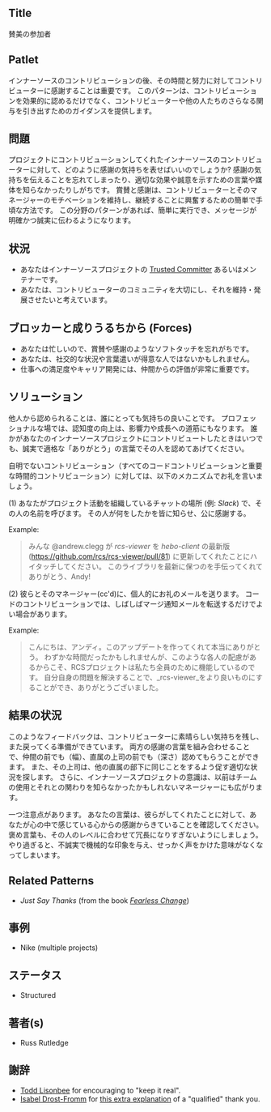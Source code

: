## Title

賛美の参加者

## Patlet

インナーソースのコントリビューションの後、その時間と努力に対してコントリビューターに感謝することは重要です。
このパターンは、コントリビューションを効果的に認めるだけでなく、コントリビューターや他の人たちのさらなる関与を引き出すためのガイダンスを提供します。

## 問題

プロジェクトにコントリビューションしてくれたインナーソースのコントリビューターに対して、どのように感謝の気持ちを表せばいいのでしょうか?
感謝の気持ちを伝えることを忘れてしまったり、適切な効果や誠意を示すための言葉や媒体を知らなかったりしがちです。
賞賛と感謝は、コントリビューターとそのマネージャーのモチベーションを維持し、継続することに興奮するための簡単で手頃な方法です。
この分野のパターンがあれば、簡単に実行でき、メッセージが明確かつ誠実に伝わるようになります。

## 状況

* あなたはインナーソースプロジェクトの [Trusted Committer](./trusted-committer.md) あるいはメンテナーです。
* あなたは、コントリビューターのコミュニティを大切にし、それを維持・発展させたいと考えています。

## ブロッカーと成りうるちから (Forces)

* あなたは忙しいので、賞賛や感謝のようなソフトタッチを忘れがちです。
* あなたは、社交的な状況や言葉遣いが得意な人ではないかもしれません。
* 仕事への満足度やキャリア開発には、仲間からの評価が非常に重要です。

## ソリューション

他人から認められることは、誰にとっても気持ちの良いことです。
プロフェッショナルな場では、認知度の向上は、影響力や成長への道筋にもなります。
誰かがあなたのインナーソースプロジェクトにコントリビュートしたときはいつでも、誠実で適格な「ありがとう」の言葉でその人を認めてあげてください。

自明でないコントリビューション（すべてのコードコントリビューションと重要な時間的コントリビューション）に対しては、以下のメカニズムでお礼を言いましょう。

(1) あなたがプロジェクト活動を組織しているチャットの場所 (例: _Slack_) で、その人の名前を呼びます。 その人が何をしたかを皆に知らせ、公に感謝する。 

Example:

> みんな @andrew.clegg が _rcs-viewer_ を _hebo-client_ の最新版 (https://github.com/rcs/rcs-viewer/pull/81) に更新してくれたことにハイタッチしてください。
このライブラリを最新に保つのを手伝ってくれてありがとう、Andy!

(2) 彼らとそのマネージャー(cc'd)に、個人的にお礼のメールを送ります。
コードのコントリビューションでは、しばしばマージ通知メールを転送するだけでよい場合があります。

Example:

> こんにちは、アンディ。このアップデートを作ってくれて本当にありがとう。
わずかな時間だったかもしれませんが、このような各人の配慮があるからこそ、RCSプロジェクトは私たち全員のために機能しているのです。
自分自身の問題を解決することで、_rcs-viewer_をより良いものにすることができ、ありがとうございました。

## 結果の状況

このようなフィードバックは、コントリビューターに素晴らしい気持ちを残し、また戻ってくる準備ができています。
両方の感謝の言葉を組み合わせることで、仲間の前でも（幅）、直属の上司の前でも（深さ）認めてもらうことができます。
また、その上司は、他の直属の部下に同じことをするよう促す適切な状況を探します。
さらに、インナーソースプロジェクトの意識は、以前はチームの使用とそれとの関わりを知らなかったかもしれないマネージャーにも広がります。

一つ注意点があります。
あなたの言葉は、彼らがしてくれたことに対して、あなたが心の中で感じている心からの感謝からきていることを確認してください。
褒め言葉も、その人のレベルに合わせて冗長になりすぎないようにしましょう。
やり過ぎると、不誠実で機械的な印象を与え、せっかく声をかけた意味がなくなってしまいます。

## Related Patterns

* _Just Say Thanks_ (from the book [_Fearless Change_](https://fearlesschangepatterns.com/))

## 事例

* Nike (multiple projects)

## ステータス

* Structured

## 著者(s)

* Russ Rutledge

## 謝辞

* [Todd Lisonbee](https://github.com/tlisonbee) for encouraging to "keep it real".
* [Isabel Drost-Fromm](https://github.com/MaineC) for [this extra explanation](https://youtu.be/h3MPewsk5PU?t=357) of a "qualified" thank you.

